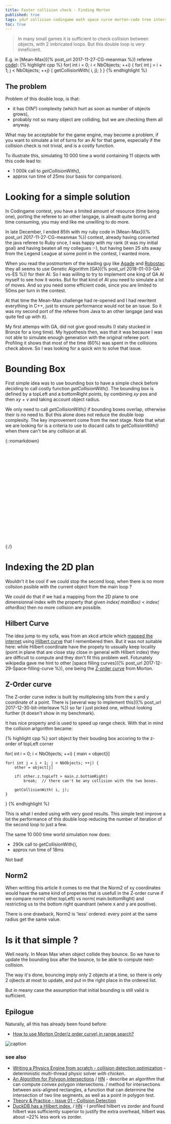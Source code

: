 ```yaml
---
title: Faster collision check - Finding Morton
published: true
tags: yduf collision codingame math space curve morton-code tree intersection
toc: true
---
```

> In many small games it is sufficient to check collision between objects,
with 2 imbricated loops. But this double loop is very inneficient.

E.g. in [Mean-Max]({% post_url 2017-11-27-CG-meanmax %}) referee [code](https://github.com/CodinGame/MeanMax/blob/ca1a77b5bffd3a0ea73e774ab8937d1c9984e2e5/Referee.java#L1273)):
{% highlight cpp %}
for( int i = 0; i < NbObjects; ++i) {
    for( int j = i + 1; j < NbObjects; ++j) {
        getCollisionWith( i, j);
    }
}
{% endhighlight %}

## The problem
Problem of this double loop, is that:
- it has O(N²) complexity (which hurt as soon as number of objects grows),
- probably not so many object are colliding, but we are checking them all anyway.

What may be acceptable for the game engine, may become a problem, if you want
to simulate a lot of turns for an AI for that game, especially if the collision check is not trivial, and is a costly function.

To illustrate this, simulating 10 000 time a world containing 11 objects with this code lead to:
- 1 000k call to _getCollisionWith()_,
- approx run time of 25ms (our basis for comparison).

# Looking for a simple solution

In Codingame contest, you have a limited amount of resource (time being one), porting the referee to an other langage, is alreadt quite boring  and time consuming, you may end like me unwilling to do more. 

In late December, I ended 85th with my ruby code in [Mean-Max]({% post_url 2017-11-27-CG-meanmax %}) contest, already having converted the java referee to Ruby once, I was happy with my rank (it was my initial goal) and having beaten all my collegues :-), but having been 25 sits away from the Legend League at some point in the contest, I wanted more.

When you read the postmortem of the leading guy like [Agade](https://www.codingame.com/forum/t/mean-max-cc01-feedback-strategies/5030/9) and [Robostac](https://github.com/robostac/cg-meanmax-postmortem/blob/master/readme.md) they all seems to use Genetic Algorithm [GA]({% post_url 2018-01-03-GA-vs-ES %}) for their AI. So I was willing to try to implement one king of GA AI myself to see how it works. But for that kind of AI you need to simulate a lot of moves. And so you need some efficient code, since you are limited to 50ms per turn in the contest. 

At that time the Mean-Max challenge had re-opened and I had rewritent everything in C++, just to ensure performance would not be an issue. So it was my second port of the referee from Java to an other langage (and was quite fed up with it). 

My first attemps with GA, did not give good results (I staty stucked in Bronze for a long time). My hypothesis then, was that it was because I was not able to simulate enough generation with the original referee port. Profiling it shows that most of the time (60%) was spent in the collisions check above. So I was looking for a quick win to solve that issue.

# Bounding Box

First simple idea was to use bounding box to have a simple check before deciding to call costly function _getCollisionWith()_. The bounding box is defined by a topLeft and a bottomRight points, by combining _xy_ pos and then _xy + v_ and taking account object radius.

We only need to call _getCollisionWith()_ if bounding boxes overlap, otherwise their is no need to. But this alone does not reduce the double loop complexity. The key improvement come from the next stage. Note that what we are looking for is a criteria to use to discard calls to _getCollisionWith()_ when there can't be any collision at all.

[//]: # ( https://jsfiddle.net/y_duf/6cz94d5e/26/ )
{::nomarkdown}
<svg width="400" height=300>

<defs>
<g id="box">
<rect x="0" y="0" width="150" height="150"
  style="stroke:pink;stroke-width:5;fill-opacity:0.1;stroke-opacity:0.9" />
	<circle id="handle" cx="0" cy="0" r="10" ></circle>
  </g>
  </defs>
  
  <use id="box1" xlink:href="#box" x="10" y="10" fill="blue"/>
  <use xlink:href="#box" x="50" y="50" fill="red"/>
  
  <line x1="200" y1="0" x2="200" y2="300" style="stroke:rgb(255,0,0);stroke-width:1" />
     
  <line x1="0" y1="170" x2="400" y2="170" style="stroke:rgb(255,0,0);stroke-width:1" />
     
</svg> 
{:/}

<script src="https://d3js.org/d3.v5.min.js"></script>
<script type="text/javascript">

var svg = d3.select("svg");
svg.append("use")
    .attr("href", "#pointer")
    .attr("x", 50)
    .attr("y", 50)
    .attr("fill", "#039BE5")
    .attr("stroke", "#039BE5")
    .attr("stroke-width", "1px");

var dragHandler = d3.drag()
    .on("drag", function () {
        d3.select(this)
            .attr("x", d3.event.x)
            .attr("y", d3.event.y);
    });

dragHandler(svg.selectAll("use"));
</script>

# Indexing the 2D plan
Wouldn't it be cool if we could stop the second loop, when there is no more collsiion pssible with the current object from the main loop ?

We could do that if we had a mapping from the 2D plane to one dimensionnal index with the property that given _index( mainBox) < index( otherBox)_ then no more collision are possible.

## Hilbert Curve 

The idea jump to my sofa, was from an xkcd article which [mapped the internet](https://www.xkcd.com/195/) using [Hilbert curve](https://en.wikipedia.org/wiki/Hilbert_curve) that I remembered then. But it was not suitable here: while Hilbert coordinate have the propety to ussually keep locality (point in plane that are close stay close in general with Hilbert index) they are difficult to compute and they don't fit this problem well. Fotunately wikipedia gave me hint to other [space filling curves]({% post_url 2017-12-29-Space-filling-curve %}), one being the [Z-order curve](https://en.wikipedia.org/wiki/Z-order_(curve)) from Morton.

## Z-Order curve

The Z-order curve index is built by multiplexing bits from the x and y coordinate of a point. There is [several way to implement this]({% post_url 2017-12-30-bit-interleave %}) so far I just picked one, without looking further (it doesn't show in my benchmark).

It has nice property and is used to speed up range check. 
With that in mind the collision arlgorithm became:

{% highlight cpp %}
sort object by their bouding box accoring to the z-order of topLeft corner

for( int i = 0; i < NbObjects; ++i) {
    main = object[i]

    for( int j = i + 1; j < NbObjects; ++j) {
        other = object[j]

        if( other.z.topLeft > main.z.bottomRight)
            break;  // there can't be any collision with the two boxes.

        getCollisionWith( i, j);
    }
}
{% endhighlight %}

This is what I ended using with very good results. This simple test improve a lot the performance of this double loop reducing the number of iteration of the second loop to just a few.

The same 10 000 time world simulation now does:
- 290k call to getCollisionWith(),
- approx run time of 18ms

Not bad!

## Norm2

When writting this article it comes to me that the Norm2 of xy coordinates would have the same kind of properies that is usefull in the Z-order curve if we compare norm( other.topLeft) vs norm( main.bottomRight) and restricting us to the bottom right quandrant (where x and y are positive).

There is one drawback, Norm2 is 'less' ordered: every point at the same radius get the same value.


# Is it that simple ?

Well nearly. In Mean Max when object collide they bounce. So we have to update the bounding box after the bounce, to be able to compute next-collision.

The way it's done, bouncing imply only 2 objects at a time, so there is only 2 ojbects at most to update, and put in the right place in the ordered list.

But in meany case the assumption that initial bounding is still valid is sufficient.

## Epilogue
Naturally, all this has already been found before:
- [How to use Morton Order(z order curve) in range search?](https://stackoverflow.com/questions/30170783/how-to-use-morton-orderz-order-curve-in-range-search)

![caption](https://i.stack.imgur.com/Lqa16.png)

### see also
- [ Writing a Physics Engine from scratch - collision detection optimization](https://www.youtube.com/watch?v=9IULfQH7E90) - deterministic multi-thread physic solver _with chicken_.
- [An Algorithm for Polygon Intersections](https://www.gorillasun.de/blog/an-algorithm-for-polygon-intersections/) / [HN](https://news.ycombinator.com/item?id=33053320) - describe an algorithm that can compute convex polygon intersections. / method for intersections between axis-aligned rectangles, a function that can determine the intersection of two line segments, as well as a point in polygon test.
- [Theory & Practice - Issue 01 - Collision Detection](https://www.flipcode.com/archives/Theory_Practice-Issue_01_Collision_Detection.shtml)
- [DuckDB has a Hilbert index.](https://news.ycombinator.com/item?id=41062290) / [HN](https://news.ycombinator.com/item?id=41059412) - I profiled hilbert vs zorder and found hilbert was sufficiently superior to justify the extra overhead, hilbert was about ~22% less work vs zorder.
